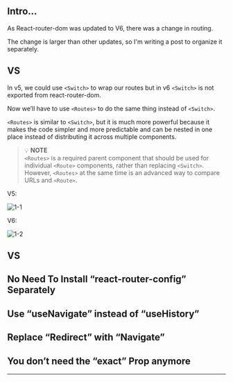 ## Intro...
As React-router-dom was updated to V6, there was a change in routing.

The change is larger than other updates, so I'm writing a post to organize it separately.

## <Routes> VS <Switch>
In v5, we could use `<Switch>` to wrap our routes but in v6 `<Switch>` is not exported from react-router-dom. 

Now we’ll have to use `<Routes>` to do the same thing instead of `<Switch>`.

`<Routes>` is similar to `<Switch>`, but it is much more powerful because it makes the code simpler and more predictable and can be nested in one place instead of distributing it across multiple components.

> 💡 **NOTE**   
> `<Routes>` is a required parent component that should be used for individual `<Route>` components, rather than replacing `<Switch>`. However, `<Routes>` at the same time is an advanced way to compare URLs and `<Route>`.

V5: 
 
![1-1](https://github.com/jinscodes/Blog_nextJS/assets/87598134/fbd312d7-e6b5-43ba-81b9-fb2844a022bc)

V6:
 
![1-2](https://github.com/jinscodes/Blog_nextJS/assets/87598134/7558310a-e58d-4d69-8b0b-00256a186d04)

## <Route element> VS <Route children>

## No Need To Install “react-router-config” Separately

## Use “useNavigate” instead of “useHistory”

## Replace “Redirect” with “Navigate”

## You don’t need the “exact” Prop anymore


---
[](https://imnirmaljoshi.medium.com/upgrade-from-react-router-v5-to-react-router-v6-166b8aa1f12e)

[](https://reactrouter.com/en/main)